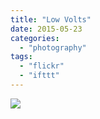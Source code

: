 ```yaml
---
title: "Low Volts"
date: 2015-05-23
categories: 
  - "photography"
tags: 
  - "flickr"
  - "ifttt"
---
```


![](https://farm9.staticflickr.com/8787/17772533750_218977d7b1_b.jpg)

